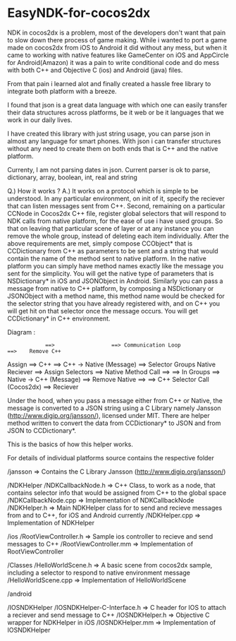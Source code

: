 EasyNDK-for-cocos2dx
====================

NDK in cocos2dx is a problem, most of the developers don't want that pain to slow down there process of game making.
While i wanted to port a game made on cocos2dx from iOS to Android it did without any mess, but when it came to
working with native features like GameCenter on iOS and AppCircle for Android(Amazon) it was a pain to write 
conditional code and do mess with both C++ and Objective C (ios) and Android (java) files.

From that pain i learned alot and finally created a hassle free library to integrate both platform with a breeze.

I found that json is a great data language with which one can easily transfer their data structures across platforms,
be it web or be it languages that we work in our daily lives.

I have created this library with just string usage, you can parse json in almost any language for smart phones.
With json i can transfer structures without any need to create them on both ends that is C++ and the native platform.

Currenty, I am not parsing dates in json. Current parser is ok to parse, dictionary, array, boolean, int, real and string


Q.) How it works ?
A.) It works on a protocol which is simple to be understood. In any particular environment, on init of it, specify
    the reciever that can listen messages sent from C++. Second, remaining on a particular CCNode in Cocos2dx C++ file,
    register global selectors that will respond to NDK calls from native platform, for the ease of use i have used
    groups. So that on leaving that particular scene of layer or at any instance you can remove the whole group,
    instead of deleting each item individually. After the above requirements are met, simply compose CCObject* that is
    CCDictionary from C++ as parameters to be sent and a string that would contain the name of the method sent to native
    platform. In the native platform you can simply have method names exactly like the message you sent for the simplicity.
    You will get the native type of parameters that is NSDictionary* in iOS and JSONObject in Android. Similarly you can
    pass a message from native to C++ platform, by composing a NSDictionary or JSONObject with a method name, this method
    name would be checked for the selector string that you have already registered with, and on C++ you will get hit on
    that selector once the message occurs. You will get CCDictionary* in C++ environment.


Diagram :

                ==>                  ==> Communication Loop             ==>    Remove C++
Assign          ==>     C++          ==> C++ -> Native (Message)        ==> Selector Groups
Native Reciever ==> Assign Selectors ==> Native Method Call             ==>
                ==> In Groups        ==> Native -> C++ (Message)        ==>  Remove Native
                ==>                  ==> C++ Selector Call (Cocos2dx)   ==>    Reciever
                
                
Under the hood, when you pass a message either from C++ or Native, the message is converted to a JSON string using a C
Library namely Jansson (http://www.digip.org/jansson/), licensed under MIT. There are helper method written to convert 
the data from CCDictionary* to JSON and from JSON to CCDictionary*.

This is the basics of how this helper works.

For details of individual platforms source contains the respective folder

/jansson                            => Contains the C Library Jansson (http://www.digip.org/jansson/)

/NDKHelper
    /NDKCallbackNode.h              => C++ Class, to work as a node, that contains selector info that would be assigned from C++ to the global space
    /NDKCallbackNode.cpp            => Implementation of NDKCallbackNode
    /NDKHelper.h                    => Main NDKHelper class for to send and recieve messages from and to C++, for iOS and Android currently
    /NDKHelper.cpp                  => Implementation of NDKHelper
    
/ios
    /RootViewController.h           => Sample ios controller to recieve and send messages to C++
    /RootViewController.mm          => Implementation of RootViewController
    
/Classes
    /HelloWorldScene.h              => A basic scene from cocos2dx sample, including a selector to respond to native environment message
    /HelloWorldScene.cpp            => Implementation of HelloWorldScene

/android
    

/IOSNDKHelper
    /IOSNDKHelper-C-Interface.h     => C header for IOS to attach a reciever and send message to C++
    /IOSNDKHelper.h                 => Objective C wrapper for NDKHelper in iOS
    /IOSNDKHelper.mm                => Implementation of IOSNDKHelper
